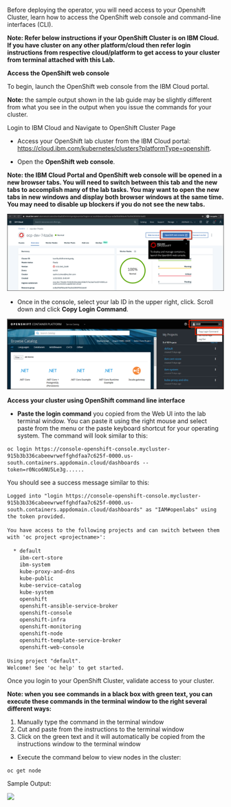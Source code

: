 Before deploying the operator, you will need access to your Openshift Cluster, learn how to access the OpenShift web console and command-line interfaces (CLI).

**Note: Refer below instructions if your OpenShift Cluster is on IBM Cloud. If you have cluster on any other platform/cloud then refer login instructions from respective cloud/platform to get access to your cluster from terminal attached with this Lab.** 


**Access the OpenShift web console**

To begin, launch the OpenShift web console from the IBM Cloud portal.  

**Note:** the sample output shown in the lab guide may be slightly different from what you see in the output when you issue the commands for your cluster.

Login to IBM Cloud and Navigate to OpenShift Cluster Page
 -  Access your OpenShift lab cluster from the IBM Cloud portal: <a href="https://cloud.ibm.com/kubernetes/clusters?platformType=openshift" target="_blank">https://cloud.ibm.com/kubernetes/clusters?platformType=openshift</a>.

- Open the **OpenShift web console**.

**Note: the IBM Cloud Portal and  OpenShift web console will be opened in a new browser tabs.  You will need to switch between this tab and the new tabs to accomplish many of the lab tasks.  You may want to open the new tabs in new windows and display both browser windows at the same time. You may need to disable up blockers if you do not see the new tabs.**

![](_attachments/OpenWebConsoleFromIBMPortal.png)

- Once in the console, select your lab ID in the upper right, click. Scroll down and click **Copy Login Command**.

![](_attachments/login-command.png)

**Access your cluster using OpenShift command line interface**

- **Paste the login command** you copied from the Web UI into the lab terminal window. You can paste it using the right mouse and select paste from the menu or the paste keyboard shortcut for your operating system. The command will look similar to this:

```
oc login https​://console-openshift-console.mycluster-915b3b336cabeewrweffghdfaa7c625f-0000.us-south.containers.appdomain.cloud/dashboards --token=r0Nco6NU5Le3g......
```

You should see a success message similar to this:

```
Logged into "login https​://console-openshift-console.mycluster-915b3b336cabeewrweffghdfaa7c625f-0000.us-south.containers.appdomain.cloud/dashboards" as "IAM#openlabs" using the token provided.

You have access to the following projects and can switch between them with 'oc project <projectname>':

  * default
    ibm-cert-store
    ibm-system
    kube-proxy-and-dns
    kube-public
    kube-service-catalog
    kube-system
    openshift
    openshift-ansible-service-broker
    openshift-console
    openshift-infra
    openshift-monitoring
    openshift-node
    openshift-template-service-broker
    openshift-web-console

Using project "default".
Welcome! See 'oc help' to get started.
```

Once you login to your OpenShift Cluster, validate access to your cluster.

**Note: when you see commands in a black box with green text, you can execute these commands in the terminal window to the right several different ways:**

1. Manually type the command in the terminal window
2. Cut and paste from the instructions to the terminal window
3. Click on the green text and it will automatically be copied from the instructions window to the terminal window

- Execute the command below to view nodes in the cluster:

```execute
oc get node
```

Sample Output:

![](_attachments/1.png)
